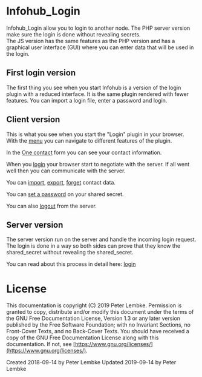 # Infohub_Login
Infohub_Login allow you to login to another node.
The PHP server version make sure the login is done without revealing secrets.  
The JS version has the same features as the PHP version and has a graphical user interface (GUI) where you can enter data that will be used in the login.

## First login version
The first thing you see  when you start Infohub is a version of the login plugin with a reduced interface.
It is the same plugin rendered with fewer features. You can import a login file, enter a password and login.  

## Client version
This is what you see when you start the "Login" plugin in your browser.
With the [menu](plugin,infohub_login_menu) you can navigate to different features of the plugin.

In the [One contact](plugin,infohub_login_contact) form you can see your contact information.

When you [login](plugin,infohub_login_login) your browser start to negotiate with the server. If all went well then you can communicate with the server.

You can [import](plugin,infohub_login_login), [export](plugin,infohub_login_export), [forget](plugin,infohub_login_forget) contact data.

You can [set a password](plugin,infohub_login_password) on your shared secret.

You can also [logout](plugin,infohub_login_password) from the server. 

## Server version
The server version run on the server and handle the incoming login request.
The login is done in a way so both sides can prove that they know the shared_secret without revealing the shared_secret.

You can read about this process in detail here: [login](plugin,infohub_login_login) 

# License
This documentation is copyright (C) 2019 Peter Lembke.
Permission is granted to copy, distribute and/or modify this document under the terms of the GNU Free Documentation License, Version 1.3 or any later version published by the Free Software Foundation; with no Invariant Sections, no Front-Cover Texts, and no Back-Cover Texts.
You should have received a copy of the GNU Free Documentation License along with this documentation. If not, see [https://www.gnu.org/licenses/](https://www.gnu.org/licenses/).

Created 2018-09-14 by Peter Lembke
Updated 2019-09-14 by Peter Lembke
